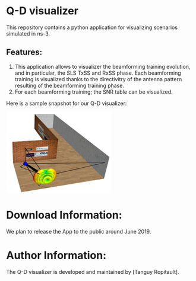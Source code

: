 # Q-D visualizer
This repository contains a python application for visualizing scenarios simulated in ns-3. 

## Features:
1. This application allows to visualizer the beamforming training evolution, and in particular, the SLS TxSS and RxSS phase. Each beamforming training is visualized thanks to the directivitry of the antenna pattern resulting of the beamforming training phase. 
1. For each beamforming training; the SNR table can be visualized. 



Here is a sample snapshot for our Q-D visualizer:

![Snapshot for our Codebook Generator App](qdSnapshot.png)

# Download Information:
We plan to release the App to the public around June 2019.

# Author Information:
The Q-D visualizer is developed and maintained by [Tanguy Ropitault].
